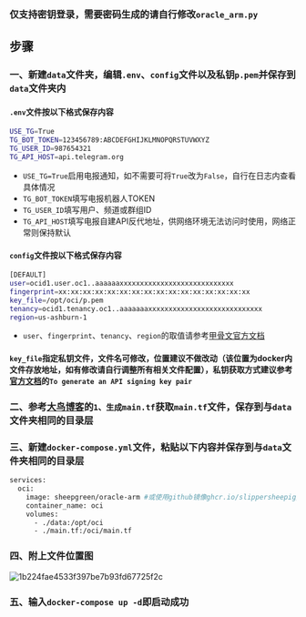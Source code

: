 ### 仅支持密钥登录，需要密码生成的请自行修改`oracle_arm.py`
## 步骤
### 一、新建`data`文件夹，编辑`.env`、`config`文件以及私钥`p.pem`并保存到`data`文件夹内
#### `.env`文件按以下格式保存内容
```bash
USE_TG=True
TG_BOT_TOKEN=123456789:ABCDEFGHIJKLMNOPQRSTUVWXYZ
TG_USER_ID=987654321
TG_API_HOST=api.telegram.org
```
- `USE_TG=True`启用电报通知，如不需要可将`True`改为`False`，自行在日志内查看具体情况
- `TG_BOT_TOKEN`填写电报机器人TOKEN
- `TG_USER_ID`填写用户、频道或群组ID
- `TG_API_HOST`填写电报自建API反代地址，供网络环境无法访问时使用，网络正常则保持默认
#### `config`文件按以下格式保存内容
```bash
[DEFAULT]
user=ocid1.user.oc1..aaaaaaxxxxxxxxxxxxxxxxxxxxxxxxxxxx
fingerprint=xx:xx:xx:xx:xx:xx:xx:xx:xx:xx:xx:xx:xx:xx:xx:xx
key_file=/opt/oci/p.pem
tenancy=ocid1.tenancy.oc1..aaaaaaaxxxxxxxxxxxxxxxxxxxxxxxxxxxx
region=us-ashburn-1
```
- `user`、`fingerprint`、`tenancy`、`region`的取值请参考[甲骨文官方文档](https://docs.oracle.com/en-us/iaas/Content/API/Concepts/sdkconfig.htm#SDK_and_CLI_Configuration_File#ariaid-title3)
#### `key_file`指定私钥文件，文件名可修改，位置建议不做改动（该位置为docker内文件存放地址，如有修改请自行调整所有相关文件配置），私钥获取方式建议参考[官方文档](https://docs.oracle.com/en-us/iaas/Content/API/Concepts/apisigningkey.htm#ariaid-title3)的`To generate an API signing key pair`
### 二、参考[大鸟博客](https://www.daniao.org/14121.html)的`1、生成main.tf`获取`main.tf`文件，保存到与`data`文件夹相同的目录层
### 三、新建`docker-compose.yml`文件，粘贴以下内容并保存到与`data`文件夹相同的目录层
```bash
services:
  oci:
    image: sheepgreen/oracle-arm #或使用github镜像ghcr.io/slippersheepig/oracle-arm
    container_name: oci
    volumes:
      - ./data:/opt/oci
      - ./main.tf:/oci/main.tf
```
### 四、附上文件位置图
![1b224fae4533f397be7b93fd67725f2c](https://github.com/slippersheepig/oracle_arm/assets/58287293/15bb7a67-92ed-41f7-9136-826175c477ca)
### 五、输入`docker-compose up -d`即启动成功
